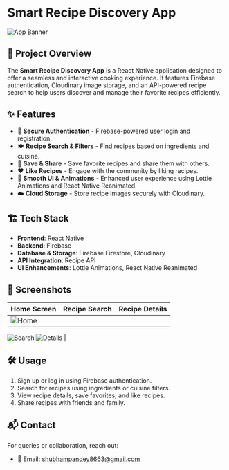 # Smart Recipe Discovery App

![App Banner](assets/img/banner.png)

## 📌 Project Overview
The **Smart Recipe Discovery App** is a React Native application designed to offer a seamless and interactive cooking experience. It features Firebase authentication, Cloudinary image storage, and an API-powered recipe search to help users discover and manage their favorite recipes efficiently.

## ✨ Features

- 🔑 **Secure Authentication** - Firebase-powered user login and registration.
- 🍽️ **Recipe Search & Filters** - Find recipes based on ingredients and cuisine.
- 💾 **Save & Share** - Save favorite recipes and share them with others.
- ❤️ **Like Recipes** - Engage with the community by liking recipes.
- 🌟 **Smooth UI & Animations** - Enhanced user experience using Lottie Animations and React Native Reanimated.
- ☁️ **Cloud Storage** - Store recipe images securely with Cloudinary.

## 🏗️ Tech Stack

- **Frontend**: React Native
- **Backend**: Firebase
- **Database & Storage**: Firebase Firestore, Cloudinary
- **API Integration**: Recipe API
- **UI Enhancements**: Lottie Animations, React Native Reanimated

## 📸 Screenshots

| Home Screen | Recipe Search | Recipe Details |
|------------|---------------|----------------|
| ![Home]('') 
![Search](assets/img/search.png) 
![Details](assets/img/details.png) |

## 🛠️ Usage

1. Sign up or log in using Firebase authentication.
2. Search for recipes using ingredients or cuisine filters.
3. View recipe details, save favorites, and like recipes.
4. Share recipes with friends and family.


## 📬 Contact
For queries or collaboration, reach out:
- 📧 Email: shubhampandey8663@gmail.com

